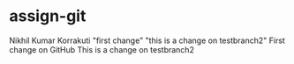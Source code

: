 # assign-git
Nikhil Kumar Korrakuti
"first change"
"this is a change on testbranch2"
 First change on GitHub 
 This is a change on testbranch2
